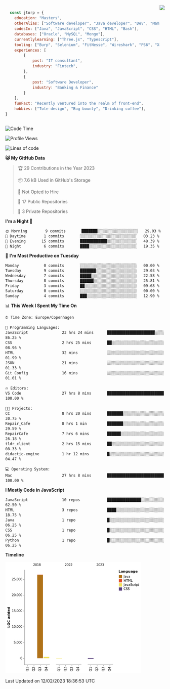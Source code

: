 <p> 
  <img align="right" 
       src="https://media2.giphy.com/media/fAcQ7d1Hnx2XlY6SMe/giphy.webp?cid=ecf05e47a4ikrxauquru0phzjxe4e6rygk4czor1asyzea80&rid=giphy.webp&ct=s" height="150" > 
  </p>
<div align="left">
  
## 
  
```js
  const jtorp = {
    education: "Masters",
    otherAlias: ["Software developer", "Java developer", "Dev", "Mama"],
    codesIn: ["Java", "JavaScript", "CSS", "HTML", "Bash"],
    databases: ["Oracle", "MySQL", "Mongo"],
    currentlylearning: ["Three.js", "Typescript"],
    tooling: ["Burp", "Selenium", "FitNesse", "Wireshark", "PS6", "Xd", "Figma"],
    experiences: [
        {
            post: "IT consultant",
            industry: "Fintech",
        },
        {
            post: "Software Developer",
            industry: "Banking & Finance"
        }
    ],
    funFact: "Recently ventured into the realm of front-end",
    hobbies: ["Tote design", "Bug bounty", "Drinking coffee"],
}
```

##


 <!--START_SECTION:waka-->
![Code Time](http://img.shields.io/badge/Code%20Time-500%20hrs%2049%20mins-blue)

![Profile Views](http://img.shields.io/badge/Profile%20Views-130-blue)

![Lines of code](https://img.shields.io/badge/From%20Hello%20World%20I%27ve%20Written-27%20Thousand%20lines%20of%20code-blue)

**🐱 My GitHub Data** 

> 🏆 29 Contributions in the Year 2023
 > 
> 📦 7.6 kB Used in GitHub's Storage 
 > 
> 🚫 Not Opted to Hire
 > 
> 📜 17 Public Repositories 
 > 
> 🔑 3 Private Repositories  
 > 
**I'm a Night 🦉** 

```text
🌞 Morning        9 commits       ███████░░░░░░░░░░░░░░░░░░   29.03 % 
🌆 Daytime        1 commits       ░░░░░░░░░░░░░░░░░░░░░░░░░   03.23 % 
🌃 Evening       15 commits       ████████████░░░░░░░░░░░░░   48.39 % 
🌙 Night          6 commits       ████░░░░░░░░░░░░░░░░░░░░░   19.35 % 

```
📅 **I'm Most Productive on Tuesday** 

```text
Monday           0 commits       ░░░░░░░░░░░░░░░░░░░░░░░░░   00.00 % 
Tuesday          9 commits       ███████░░░░░░░░░░░░░░░░░░   29.03 % 
Wednesday        7 commits       █████░░░░░░░░░░░░░░░░░░░░   22.58 % 
Thursday         8 commits       ██████░░░░░░░░░░░░░░░░░░░   25.81 % 
Friday           3 commits       ██░░░░░░░░░░░░░░░░░░░░░░░   09.68 % 
Saturday         0 commits       ░░░░░░░░░░░░░░░░░░░░░░░░░   00.00 % 
Sunday           4 commits       ███░░░░░░░░░░░░░░░░░░░░░░   12.90 % 

```


📊 **This Week I Spent My Time On** 

```text
⌚︎ Time Zone: Europe/Copenhagen

💬 Programming Languages: 
JavaScript               23 hrs 24 mins      █████████████████████░░░░   86.25 % 
CSS                      2 hrs 25 mins       ██░░░░░░░░░░░░░░░░░░░░░░░   08.96 % 
HTML                     32 mins             ░░░░░░░░░░░░░░░░░░░░░░░░░   01.99 % 
JSON                     21 mins             ░░░░░░░░░░░░░░░░░░░░░░░░░   01.33 % 
Git Config               16 mins             ░░░░░░░░░░░░░░░░░░░░░░░░░   01.01 % 

🔥 Editors: 
VS Code                  27 hrs 8 mins       █████████████████████████   100.00 % 

🐱‍💻 Projects: 
CC                       8 hrs 20 mins       ███████░░░░░░░░░░░░░░░░░░   30.75 % 
Repair_Cafe              8 hrs 1 min         ███████░░░░░░░░░░░░░░░░░░   29.59 % 
RepairCafe               7 hrs 6 mins        ██████░░░░░░░░░░░░░░░░░░░   26.18 % 
tldr_client              2 hrs 15 mins       ██░░░░░░░░░░░░░░░░░░░░░░░   08.33 % 
didactic-engine          1 hr 12 mins        █░░░░░░░░░░░░░░░░░░░░░░░░   04.47 % 

💻 Operating System: 
Mac                      27 hrs 8 mins       █████████████████████████   100.00 % 

```

**I Mostly Code in JavaScript** 

```text
JavaScript               10 repos            ███████████████░░░░░░░░░░   62.50 % 
HTML                     3 repos             ████░░░░░░░░░░░░░░░░░░░░░   18.75 % 
Java                     1 repo              █░░░░░░░░░░░░░░░░░░░░░░░░   06.25 % 
CSS                      1 repo              █░░░░░░░░░░░░░░░░░░░░░░░░   06.25 % 
Python                   1 repo              █░░░░░░░░░░░░░░░░░░░░░░░░   06.25 % 

```


**Timeline**

![Chart not found](https://raw.githubusercontent.com/jtorp/jtorp/main/charts/bar_graph.png) 


 Last Updated on 12/02/2023 18:36:53 UTC
<!--END_SECTION:waka-->
